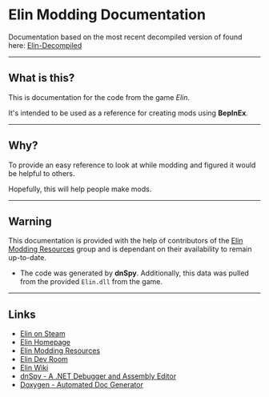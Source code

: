 # Elin Modding Documentation

Documentation based on the most recent decompiled version of found here: [Elin-Decompiled](https://github.com/Elin-Modding-Resources/Elin-Decompiled)

---

## What is this?

This is documentation for the code from the game *Elin*. 

It's intended to be used as a reference for creating mods using **BepInEx**.

---

## Why?

To provide an easy reference to look at while modding and figured it would be helpful to others.

Hopefully, this will help people make mods.

---

## Warning


This documentation is provided with the help of contributors of the [Elin Modding Resources](https://github.com/Elin-Modding-Resources) group and is dependant on their availability to remain up-to-date.

- The code was generated by **dnSpy**. Additionally, this data was pulled from the provided `Elin.dll` from the game.

---

## Links

- [Elin on Steam](https://store.steampowered.com/app/2135150/Elin/)
- [Elin Homepage](https://ylvania.org/index_e.html)
- [Elin Modding Resources](https://elin-modding-resources.github.io/Elin.Docs/)
- [Elin Dev Room](https://ylvania.org/elin_dev_e.html)
- [Elin Wiki](https://ylvapedia.wiki/wiki/Main_Page)
- [dnSpy - A .NET Debugger and Assembly Editor](https://github.com/dnSpy/dnSpy)
- [Doxygen - Automated Doc Generator](https://www.doxygen.nl/index.html)
